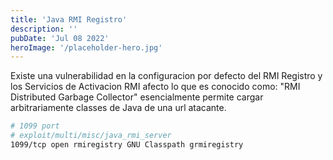 ```yaml
---
title: 'Java RMI Registro'
description: ''
pubDate: 'Jul 08 2022'
heroImage: '/placeholder-hero.jpg'
---
```


Existe una vulnerabilidad en la configuracion por defecto del RMI Registro y los Servicios de Activacion RMI afecto lo que es conocido como: "RMI Distributed Garbage Collector" esencialmente permite cargar arbitrariamente classes de Java de una url atacante.

```bash
# 1099 port
# exploit/multi/misc/java_rmi_server
1099/tcp open rmiregistry GNU Classpath grmiregistry
```
